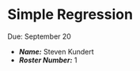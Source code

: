 Simple Regression
==============================
Due: September 20
- ***Name:*** Steven Kundert
- ***Roster Number:*** 1
